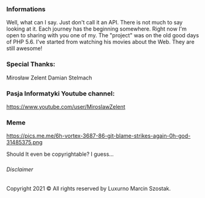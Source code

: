 ### Informations
Well, what can I say. Just don't call it an API. There is not much to say looking at it.
Each journey has the beginning somewhere. Right now I'm open to sharing with you one of my.
The "project" was on the old good days of PHP 5.6.
I've started from watching his movies about the Web. They are still awesome!

### Special Thanks:
Mirosław Zelent
Damian Stelmach

### Pasja Informatyki Youtube channel:
https://www.youtube.com/user/MiroslawZelent

### Meme
https://pics.me.me/6h-vortex-3687-86-git-blame-strikes-again-0h-god-31485375.png

Should It even be copyrightable? I guess...

###
###### Disclaimer
Copyright 2021 © All rights reserved by Luxurno Marcin Szostak. 
